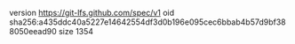 version https://git-lfs.github.com/spec/v1
oid sha256:a435ddc40a5227e14642554df3d0b196e095cec6bbab4b57d9bf388050eead90
size 1354
